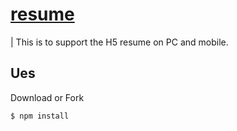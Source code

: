 # [resume](http://fenav.com/jianli)

| This is to support the H5 resume on PC and mobile.

## Ues

Download or Fork

```sh
$ npm install
```

